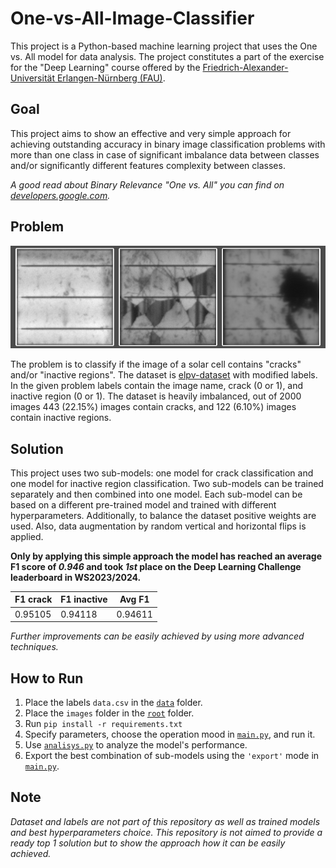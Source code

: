 # One-vs-All-Image-Classifier

This project is a Python-based machine learning project that uses the One vs. All model for data analysis. The project 
constitutes a part of the exercise for the "Deep Learning" course offered by the 
[Friedrich-Alexander-Universität Erlangen-Nürnberg (FAU)](https://www.fau.eu/).

## Goal

This project aims to show an effective and very simple approach for achieving outstanding accuracy in binary image 
classification problems with more than one class in case of significant imbalance data between classes and/or 
significantly different features complexity between classes.

*A good read about Binary Relevance "One vs. All" you can find on [developers.google.com](https://developers.google.com/machine-learning/crash-course/multi-class-neural-networks/one-vs-all).*

## Problem

![](assets/example-images.png)

The problem is to classify if the image of a solar cell contains "cracks" and/or "inactive regions". The dataset is 
[elpv-dataset](https://github.com/zae-bayern/elpv-dataset) with modified labels. In the given problem labels contain the 
image name, crack (0 or 1), and inactive region (0 or 1). The dataset is heavily imbalanced, out of 2000 images 443 
(22.15%) images contain cracks, and 122 (6.10%) images contain inactive regions.

## Solution

This project uses two sub-models: one model for crack classification and one model for inactive region classification.
Two sub-models can be trained separately and then combined into one model. Each sub-model can be based on a different
pre-trained model and trained with different hyperparameters. Additionally, to balance the dataset positive weights are used.
Also, data augmentation by random vertical and horizontal flips is applied.

**Only by applying this simple approach the model has reached an average F1 score of *0.946* and took *1st* 
place on the Deep Learning Challenge leaderboard in WS2023/2024.**

| F1 crack  | F1 inactive | Avg F1  |
|-----------|-------------|---------|
| 0.95105   | 0.94118     | 0.94611 |


*Further improvements can be easily achieved by using more advanced techniques.*

## How to Run

1. Place the labels `data.csv` in the [`data`](./data/) folder.
2. Place the `images` folder in the [`root`](./) folder.
3. Run `pip install -r requirements.txt`
4. Specify parameters, choose the operation mood in [`main.py`](./main.py), and run it.
5. Use [`analisys.py`](./analisys.py) to analyze the model's performance.
6. Export the best combination of sub-models using the `'export'` mode in [`main.py`](./main.py).

## Note

*Dataset and labels are not part of this repository as well as trained models and best hyperparameters choice. This 
repository is not aimed to provide a ready top 1 solution but to show the approach how it can be easily achieved.*

